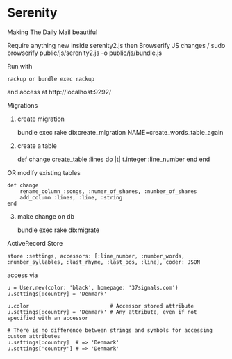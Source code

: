 # Serenity

Making The Daily Mail beautiful

Require anything new inside serenity2.js then Browserify JS changes /
	sudo browserify public/js/serenity2.js -o public/js/bundle.js


Run with

	rackup or bundle exec rackup

and access at 
	http://localhost:9292/

Migrations

1) create migration

	bundle exec rake db:create_migration NAME=create_words_table_again

2) create a table

	def change
		create_table :lines do |t|
		      t.integer :line_number
		end
	end

OR modify existing tables

	def change
	  	rename_column :songs, :numer_of_shares, :number_of_shares
	  	add_column :lines, :line, :string
	end

3) make change on db

	bundle exec rake db:migrate


ActiveRecord Store

 	store :settings, accessors: [:line_number, :number_words, :number_syllables, :last_rhyme, :last_pos, :line], coder: JSON

access via

	u = User.new(color: 'black', homepage: '37signals.com')
  	u.settings[:country] = 'Denmark' 
  	
  	u.color                          # Accessor stored attribute
	u.settings[:country] = 'Denmark' # Any attribute, even if not specified with an accessor

	# There is no difference between strings and symbols for accessing custom attributes
	u.settings[:country]  # => 'Denmark'
	u.settings['country'] # => 'Denmark'